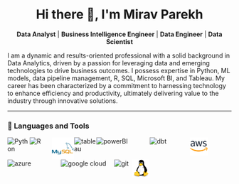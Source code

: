 # <h1 align="center">Hi there 👋, I'm Mirav  Parekh</h1>
<p align="center">
  <strong>Data Analyst</strong> | <strong>Business Intelligence Engineer</strong> | <strong>Data Engineer</strong> | <strong>Data Scientist</strong>
</p>

I am a dynamic and results-oriented professional with a solid background in Data Analytics, driven by a passion for leveraging data and emerging technologies to drive business outcomes. I possess expertise in Python, ML models, data pipeline management, R, SQL, Microsoft BI, and Tableau. My career has been characterized by a commitment to harnessing technology to enhance efficiency and productivity, ultimately delivering value to the industry through innovative solutions.

---

### 🧰 Languages and Tools

<img align="left" src="https://www.svgrepo.com/show/376344/python.svg" alt="Python" width="50" height="50" />
<img align="left" src="https://upload.wikimedia.org/wikipedia/commons/thumb/1/1b/R_logo.svg/1280px-R_logo.svg.png" alt="R" width="50" height="40"/>
<img align="left" src="https://raw.githubusercontent.com/devicons/devicon/master/icons/mysql/mysql-original-wordmark.svg" alt="mysql" width="50" height="50"/>
<img align="left" src="https://workforceedtech.org/wp-content/uploads/2019/03/Tableau_Logo_resized.png" alt="tableau" width="50" height="50"/>
<img align="left" src="https://pei.com/wp-content/uploads/2016/08/maxresdefaultreduced.jpg" alt="powerBI" width="120" height="50"/> 
<img align="left" src="https://miro.medium.com/v2/resize:fit:1200/1*bs4QsEzWBpQMfwP2cNfrWw.png" alt="dbt" width="90" height="50"/> 
<img align="left" src="https://raw.githubusercontent.com/devicons/devicon/master/icons/amazonwebservices/amazonwebservices-original-wordmark.svg" alt="aws" width="40" height="40"/>
<img align="left" src="https://www.sas.com/en_us/home/refs/cloud/_jcr_content/par/styledcontainer_copy_1392393366/par/image_copy_copy_copy.img.png/1583438477007.png" alt="azure" width="120" height="60"/> 
<img align="left" src="https://download.logo.wine/logo/Google_Cloud_Platform/Google_Cloud_Platform-Logo.wine.png" alt="google cloud" width="120" height="60"/>
<img align="left" src="https://cdn.jsdelivr.net/gh/devicons/devicon/icons/github/github-original.svg" alt="git" width="40" height="40"/> 
<img align="left" src="https://raw.githubusercontent.com/devicons/devicon/master/icons/linux/linux-original.svg" alt="linux" width="40" height="40"/> 

